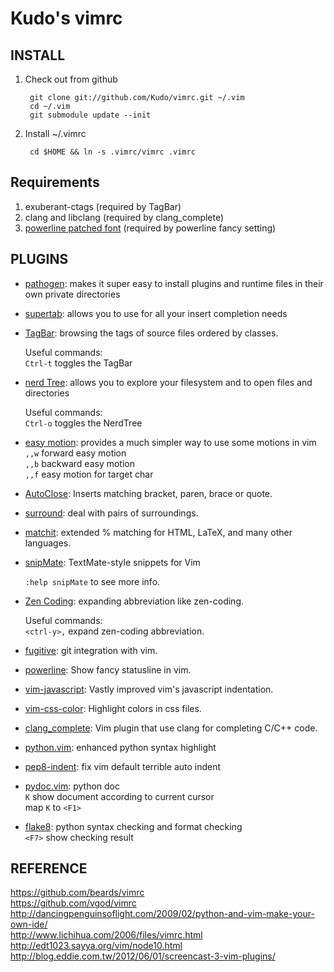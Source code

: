 Kudo's vimrc
============

INSTALL
-------

1. Check out from github

        git clone git://github.com/Kudo/vimrc.git ~/.vim
        cd ~/.vim
        git submodule update --init

2. Install ~/.vimrc

        cd $HOME && ln -s .vimrc/vimrc .vimrc

Requirements
-------
1. exuberant-ctags   (required by TagBar)
2. clang and libclang (required by clang_complete)
3. [powerline patched font](https://github.com/Lokaltog/vim-powerline/wiki/Patched-fonts)   (required by powerline fancy setting)

PLUGINS
-------

* [pathogen](https://github.com/tpope/vim-pathogen.git): makes it super easy to install plugins and runtime files in their own private directories  
* [supertab](https://github.com/ervandew/supertab): allows you to use <Tab> for all your insert completion needs  
* [TagBar](http://majutsushi.github.com/tagbar/): browsing the tags of source files ordered by classes.

  Useful commands:    
    `Ctrl-t` toggles the TagBar
 
* [nerd Tree](https://github.com/scrooloose/nerdtree.git): allows you to explore your filesystem and to open files and directories  

  Useful commands:    
    `Ctrl-o` toggles the NerdTree
    
* [easy motion](https://github.com/Lokaltog/vim-easymotion.git): provides a much simpler way to use some motions in vim  
    `,,w` forward easy motion  
    `,,b` backward easy motion  
    `,,f` easy motion for target char  

* [AutoClose](http://www.vim.org/scripts/script.php?script_id=1849):  Inserts matching bracket, paren, brace or quote.
* [surround](https://github.com/tpope/vim-surround/blob/master/doc/surround.txt): deal with pairs of surroundings.
* [matchit](http://www.vim.org/scripts/script.php?script_id=39): extended % matching for HTML, LaTeX, and many other languages. 
* [snipMate](http://www.vim.org/scripts/script.php?script_id=2540): TextMate-style snippets for Vim

  `:help snipMate` to see more info.
* [Zen Coding](https://github.com/mattn/zencoding-vim): expanding abbreviation like zen-coding.

  Useful commands:   
    `<ctrl-y>,` expand zen-coding abbreviation.

* [fugitive](https://github.com/tpope/vim-fugitive): git integration with vim.
* [powerline](https://github.com/Lokaltog/vim-powerline): Show fancy statusline in vim.

* [vim-javascript](https://github.com/pangloss/vim-javascript): Vastly improved vim's javascript indentation.
* [vim-css-color](https://github.com/skammer/vim-css-color): Highlight colors in css files.
* [clang_complete](https://github.com/Rip-Rip/clang_complete): Vim plugin that use clang for completing C/C++ code.
* [python.vim](https://github.com/vim-scripts/python.vim--Vasiliev): enhanced python syntax highlight  
* [pep8-indent](https://github.com/hynek/vim-python-pep8-indent.git): fix vim default terrible auto indent  
* [pydoc.vim](https://github.com/fs111/pydoc.vim): python doc  
    `K` show document according to current cursor  
    map `K` to `<F1>`  
* [flake8](https://github.com/nvie/vim-flake8): python syntax checking and format checking  
    `<F7>` show checking result  
  
REFERENCE
---------

https://github.com/beards/vimrc  
https://github.com/vgod/vimrc  
http://dancingpenguinsoflight.com/2009/02/python-and-vim-make-your-own-ide/  
http://www.lichihua.com/2006/files/vimrc.html  
http://edt1023.sayya.org/vim/node10.html  
http://blog.eddie.com.tw/2012/06/01/screencast-3-vim-plugins/

